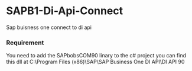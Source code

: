 # SAPB1-Di-Api-Connect
Sap buisness one connect to di api

<h3>Requirement</h3>
<p>You need to add the SAPbobsCOM90 linary to the c# project you can find this dll at C:\Program Files (x86)\SAP\SAP Business One DI API\DI API 90</p>
